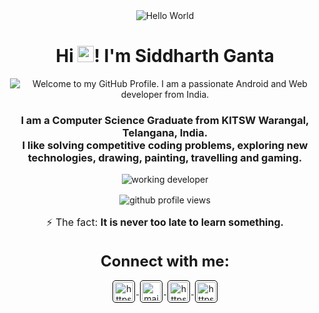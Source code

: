 <p align='center' style='margin: 16px 4px 8px;'>
    <img src="./assets/greetings.gif" alt="Hello World" />
</p>

<h1 align="center">
    Hi <img src='./assets/wave.gif' height='26' alt='there'>! I'm Siddharth Ganta
</h1>

<p align='center' style='margin: 16px 4px 8px;'>
    <img src="https://readme-typing-svg.herokuapp.com?font=Fira+Code&pause=1000&color=54A6FF&center=true&vCenter=true&multiline=true&width=710&height=70&lines=Welcome+to+my+GitHub+Profile;I+am+a+passionate+Android+and+Web+developer+from+India" alt="Welcome to my GitHub Profile. I am a passionate Android and Web developer from India." />
</p>

<h3 align="center">
    I am a Computer Science Graduate from KITSW Warangal, Telangana, India.<br />
    I like solving competitive coding problems, exploring new technologies, drawing, painting, travelling and gaming.
</h3>

<p align='center' style='margin: 16px 4px 8px;'>
    <img src="https://www.google.com/url?sa=i&url=https%3A%2F%2Fanalyticsindiamag.com%2Fdata-analysts-will-soon-have-their-own-tony-stark-moment-with-northstar%2F&psig=AOvVaw1a8dO3aVsI9Sua_LdCYOA5&ust=1685686115294000&source=images&cd=vfe&ved=0CA4QjRxqFwoTCJD--qO0of8CFQAAAAAdAAAAABAD" alt="working developer">
</p>

<p align="center" style='margin: 16px 4px 8px;'>
    <img src="https://komarev.com/ghpvc/?username=amsidsh&label=Profile%20views&color=0e75b6&style=flat" alt="github profile views" />
</p>
<p align='center' style='font-size: 16px;'>
    ⚡ The fact: <strong>It is never too late to learn something.</strong>
</p>

<h3 align="center" style='margin: 32px 4px 8px; font-size: 24px;'>
    Connect with me:
</h3>
<p align="center" style='margin: 16px 4px 8px;'>
    <a href="https://twitter.com/siddharthganta" target="blank" rel="noreferrer">
        <img align="center" src="https://www.vectorlogo.zone/logos/twitter/twitter-official.svg" alt="https://twitter.com/siddharthganta" height="30" width="30" style="background: #ffffff; border-radius: 5px; border: 1px solid #000000; margin: 0 2px; padding: 2px;" />
    </a>
    <a href="mailto:siddharthganta27@gmail.com" target="blank" rel="noreferrer">
        <img align="center" src="https://www.vectorlogo.zone/logos/gmail/gmail-icon.svg" alt="mailto:siddharthganta27@gmail.com" height="30" width="30" style="background: #ffffff; border-radius: 5px; border: 1px solid #000000; margin: 0 2px; padding: 2px;" />
    </a>
    <a href="https://www.linkedin.com/in/siddharth-ganta-782789250" target="blank" rel="noreferrer">
        <img align="center" src="https://www.vectorlogo.zone/logos/linkedin/linkedin-icon.svg" alt="https://www.linkedin.com/in/siddharth-ganta-782789250" height="30" width="30" style="background: #ffffff; border-radius: 5px; border: 1px solid #000000; margin: 0 2px; padding: 2px;" />
    </a>
    <a href="https://instagram.com/siddharthganta7" target="blank" rel="noreferrer">
        <img align="center" src="https://www.vectorlogo.zone/logos/instagram/instagram-icon.svg" alt="https://instagram.com/siddharthganta7" height="30" width="30" style="background: #ffffff; border-radius: 5px; border: 1px solid #000000; margin: 0 2px; padding: 2px;" />
    </a>

